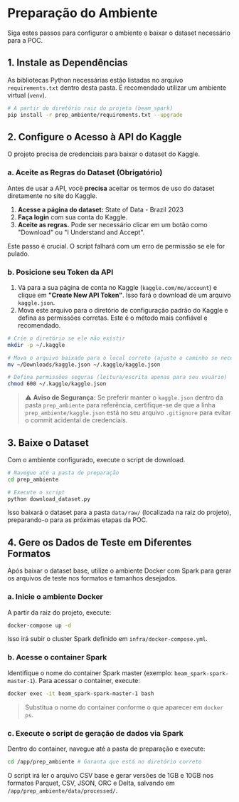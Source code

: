 # Preparação do Ambiente

Siga estes passos para configurar o ambiente e baixar o dataset necessário para a POC.

## 1. Instale as Dependências

As bibliotecas Python necessárias estão listadas no arquivo `requirements.txt` dentro desta pasta. É recomendado utilizar um ambiente virtual (`venv`).

```bash
# A partir do diretório raiz do projeto (beam_spark)
pip install -r prep_ambiente/requirements.txt --upgrade
```

## 2. Configure o Acesso à API do Kaggle

O projeto precisa de credenciais para baixar o dataset do Kaggle.

### a. Aceite as Regras do Dataset (Obrigatório)

Antes de usar a API, você **precisa** aceitar os termos de uso do dataset diretamente no site do Kaggle.

1.  **Acesse a página do dataset:** State of Data - Brazil 2023
2.  **Faça login** com sua conta do Kaggle.
3.  **Aceite as regras.** Pode ser necessário clicar em um botão como "Download" ou "I Understand and Accept".

Este passo é crucial. O script falhará com um erro de permissão se ele for pulado.

### b. Posicione seu Token da API

1.  Vá para a sua página de conta no Kaggle (`kaggle.com/me/account`) e clique em **"Create New API Token"**. Isso fará o download de um arquivo `kaggle.json`.
2.  Mova este arquivo para o diretório de configuração padrão do Kaggle e defina as permissões corretas. Este é o método mais confiável e recomendado.

```bash
# Crie o diretório se ele não existir
mkdir -p ~/.kaggle

# Mova o arquivo baixado para o local correto (ajuste o caminho se necessário)
mv ~/Downloads/kaggle.json ~/.kaggle/kaggle.json

# Defina permissões seguras (leitura/escrita apenas para seu usuário)
chmod 600 ~/.kaggle/kaggle.json
```

> ⚠️ **Aviso de Segurança:** Se preferir manter o `kaggle.json` dentro da pasta `prep_ambiente` para referência, certifique-se de que a linha `prep_ambiente/kaggle.json` está no seu arquivo `.gitignore` para evitar o commit acidental de credenciais.

## 3. Baixe o Dataset

Com o ambiente configurado, execute o script de download.

```bash
# Navegue até a pasta de preparação
cd prep_ambiente

# Execute o script
python download_dataset.py
```

Isso baixará o dataset para a pasta `data/raw/` (localizada na raiz do projeto), preparando-o para as próximas etapas da POC.

## 4. Gere os Dados de Teste em Diferentes Formatos

Após baixar o dataset base, utilize o ambiente Docker com Spark para gerar os arquivos de teste nos formatos e tamanhos desejados.

### a. Inicie o ambiente Docker

A partir da raiz do projeto, execute:

```bash
docker-compose up -d
```

Isso irá subir o cluster Spark definido em `infra/docker-compose.yml`.

### b. Acesse o container Spark

Identifique o nome do container Spark master (exemplo: `beam_spark-spark-master-1`). Para acessar o container, execute:

```bash
docker exec -it beam_spark-spark-master-1 bash
```

> Substitua o nome do container conforme o que aparecer em `docker ps`.

### c. Execute o script de geração de dados via Spark

Dentro do container, navegue até a pasta de preparação e execute:

```bash
cd /app/prep_ambiente # Garanta que está no diretório correto
```

O script irá ler o arquivo CSV base e gerar versões de 1GB e 10GB nos formatos Parquet, CSV, JSON, ORC e Delta, salvando em `/app/prep_ambiente/data/processed/`.